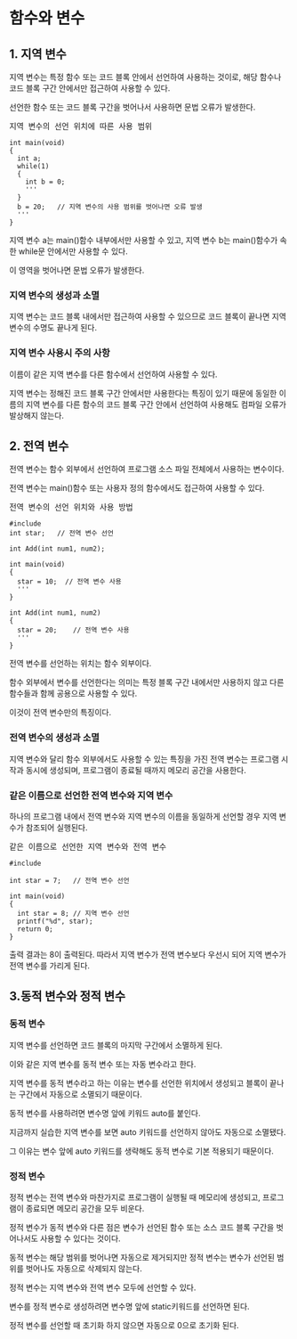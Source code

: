 # 함수와 변수

## 1. 지역 변수
지역 변수는 특정 함수 또는 코드 블록 안에서 선언하여 사용하는 것이로, 해당 함수나 코드 블록 구간 안에서만 접근하여 사용할 수 있다. 

선언한 함수 또는 코드 블록 구간을 벗어나서 사용하면 문법 오류가 발생한다.

<pre>지역 변수의 선언 위치에 따른 사용 범위
<code>
int main(void)
{
  int a;
  while(1)
  {
    int b = 0;
    '''
  }
  b = 20;   // 지역 변수의 사용 범위를 벗어나면 오류 발생
  '''
}</code></pre>
지역 변수 a는 main()함수 내부에서만 사용할 수 있고, 지역 변수 b는 main()함수가 속한 while문 안에서만 사용할 수 있다.

이 영역을 벗어나면 문법 오류가 발생한다.

### 지역 변수의 생성과 소멸
지역 변수는 코드 블록 내에서만 접근하여 사용할 수 있으므로 코드 블록이 끝나면 지역 변수의 수명도 끝나게 된다.

### 지역 변수 사용시 주의 사항
이름이 같은 지역 변수를 다른 함수에서 선언하여 사용할 수 있다.

지역 변수는 정해진 코드 블록 구간 안에서만 사용한다는 특징이 있기 때문에 동일한 이름의 지역 변수를 다른 함수의 코드 블록 구간 안에서 선언하여 사용해도 컴파일 오류가 발상해지 않는다.

## 2. 전역 변수
전역 변수는 함수 외부에서 선언하여 프로그램 소스 파일 전체에서 사용하는 변수이다.

전역 변수는 main()함수 또는 사용자 정의 함수에서도 접근하여 사용할 수 있다.

<pre>전역 변수의 선언 위치와 사용 방법
<code>
#include<stdio.h>
int star;   // 전역 변수 선언

int Add(int num1, num2);

int main(void)
{
  star = 10;  // 전역 변수 사용
  '''
}

int Add(int num1, num2)
{
  star = 20;    // 전역 변수 사용
  '''
}</code></pre>
전역 변수를 선언하는 위치는 함수 외부이다.

함수 외부에서 변수를 선언한다는 의미는 특정 블록 구간 내에서만 사용하지 않고 다른 함수들과 함께 공용으로 사용할 수 있다. 

이것이 전역 변수만의 특징이다.

### 전역 변수의 생성과 소멸
지역 변수와 달리 함수 외부에서도 사용할 수 있는 특징을 가진 전역 변수는 프로그램 시작과 동시에 생성되며, 프로그램이 종료될 때까지 메모리 공간을 사용한다.

### 같은 이름으로 선언한 전역 변수와 지역 변수
하나의 프로그램 내에서 전역 변수와 지역 변수의 이름을 동일하게 선언할 경우 지역 변수가 참조되어 실행된다.
<pre>같은 이름으로 선언한 지역 변수와 전역 변수
<code>
#include<stdio.h>

int star = 7;   // 전역 변수 선언

int main(void)
{
  int star = 8; // 지역 변수 선언
  printf("%d", star);
  return 0;
}</code></pre>
출력 결과는 8이 출력된다. 따라서 지역 변수가 전역 변수보다 우선시 되어 지역 변수가 전역 변수를 가리게 된다.

## 3.동적 변수와 정적 변수
### 동적 변수
지역 변수를 선언하면 코드 블록의 마지막 구간에서 소멸하게 된다.

이와 같은 지역 변수를 동적 변수 또는 자동 변수라고 한다.

지역 변수를 동적 변수라고 하는 이유는 변수를 선언한 위치에서 생성되고 블록이 끝나는 구간에서 자동으로 소멸되기 때문이다.

동적 변수를 사용하려면 변수명 앞에 키워드 auto를 붙인다.

지금까지 실습한 지역 변수를 보면 auto 키워드를 선언하지 않아도 자동으로 소멸됐다. 

그 이유는 변수 앞에 auto 키워드를 생략해도 동적 변수로 기본 적용되기 때문이다.

### 정적 변수
정적 변수는 전역 변수와 마찬가지로 프로그램이 실행될 때 메모리에 생성되고, 프로그램이 종료되면 메모리 공간을 모두 비운다.

정적 변수가 동적 변수와 다른 점은 변수가 선언된 함수 또는 소스 코드 블록 구간을 벗어나서도 사용할 수 있다는 것이다.

동적 변수는 해당 범위를 벗어나면 자동으로 제거되지만 정적 변수는 변수가 선언된 범위를 벗어나도 자동으로 삭제되지 않는다.

정적 변수는 지역 변수와 전역 변수 모두에 선언할 수 있다.

변수를 정적 변수로 생성하려면 변수명 앞에 static키워드를 선언하면 된다.

정적 변수를 선언할 때 초기화 하지 않으면 자동으로 0으로 초기화 된다. 